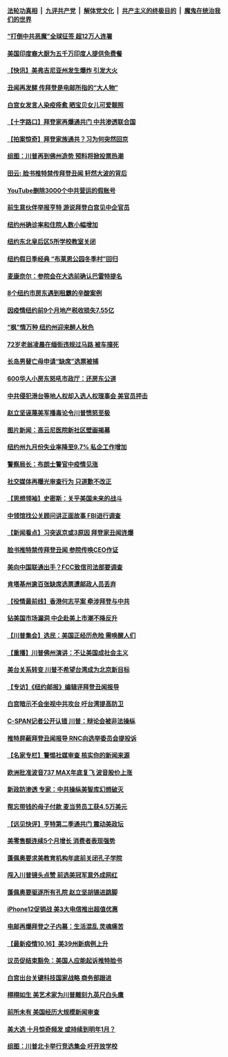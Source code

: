 

####  [法轮功真相](../../../../basic/blob/master/README.md?t=10180231) &nbsp;|&nbsp; [九评共产党](../../../../9ping.md/blob/master/README.md?t=10180231) &nbsp;|&nbsp; [解体党文化](../../../../jtdwh.md/blob/master/README.md?t=10180231)  &nbsp;|&nbsp; [共产主义的终极目的](../../../../gczydzjmd.md/blob/master/README.md?t=10180231) &nbsp;|&nbsp; [魔鬼在统治我们的世界](../../../../mgztzwmdsj.md/blob/master/README.md?t=10180231) 

#### [“打倒中共恶魔”全球征签 超12万人连署](../pages/nsc412/n12482605.md?t=10180231) 

#### [美国印度裔大厨为五千万印度人提供免费餐](../pages/nsc412/n12482869.md?t=10180231) 

#### [【快讯】美弗吉尼亚州发生爆炸 引发大火](../pages/nsc412/n12483146.md?t=10180231) 

#### [丑闻再发酵 传拜登是电邮所指的“大人物”](../pages/nsc412/n12483050.md?t=10180231) 

#### [白宫女发言人染疫痊愈 晒宝贝女儿可爱靓照](../pages/nsc412/n12482951.md?t=10180231) 

#### [【十字路口】拜登家再爆通共门 中共渗透联合国](../pages/nsc412/n12482835.md?t=10180231) 

#### [【拍案惊奇】拜登家族通共？习为何突然回京](../pages/nsc412/n12482472.md?t=10180231) 

#### [组图：川普再到佛州造势 预料将掀投票热潮](../pages/nsc412/n12482561.md?t=10180231) 

#### [田云: 脸书推特禁传拜登丑闻 轩然大波的背后](../pages/nsc412/n12482393.md?t=10180231) 

#### [YouTube删除3000个中共营运的假账号](../pages/nsc412/n12482575.md?t=10180231) 

#### [前生意伙伴举报亨特 游说拜登白宫见中企官员](../pages/nsc412/n12482193.md?t=10180231) 

#### [纽约州确诊率和住院人数小幅增加](../pages/nsc412/n12482359.md?t=10180231) 

#### [纽约东北皇后区5所学校教室关闭](../pages/nsc412/n12482366.md?t=10180231) 

#### [纽约假日季经典 “布莱恩公园冬季村”回归](../pages/nsc412/n12482311.md?t=10180231) 

#### [麦康奈尔：参院会在大选前确认巴雷特提名](../pages/nsc412/n12482087.md?t=10180231) 

#### [8个纽约市房东遇到租霸的辛酸案例](../pages/nsc412/n12482266.md?t=10180231) 

#### [因疫情纽约前9个月地产税收损失7.55亿](../pages/nsc412/n12482272.md?t=10180231) 

#### [“枫”情万种 纽约州迎来醉人秋色](../pages/nsc412/n12482346.md?t=10180231) 

#### [72岁老翁凌晨在缅街违规过马路 被车撞死](../pages/nsc412/n12482356.md?t=10180231) 

#### [长岛男替亡母申请“缺席”选票被捕](../pages/nsc412/n12482362.md?t=10180231) 

#### [600华人小房东怒吼市政厅：还房东公道](../pages/nsc412/n12482372.md?t=10180231) 

#### [中共侵犯港台等地人权却入选人权理事会  美官员抨击](../pages/nsc412/n12482383.md?t=10180231) 

#### [赵立坚诬蔑美军播毒论令川普愤怒至极](../pages/nsc412/n12482129.md?t=10180231) 

#### [图片新闻：高云尼医院新社区壁画揭幕](../pages/nsc412/n12481682.md?t=10180231) 

#### [纽约州九月份失业率降至9.7% 私企工作增加](../pages/nsc412/n12481685.md?t=10180231) 

#### [警察局长：布朗士警官中疫情见涨](../pages/nsc412/n12481689.md?t=10180231) 

#### [社交媒体再曝光审查行为 只道歉不改正](../pages/nsc412/n12481903.md?t=10180231) 

#### [【思想领袖】史密斯：关乎美国未来的战斗](../pages/nsc412/n12420009.md?t=10180231) 

#### [中领馆找公关顾问讲正面故事 FBI进行调查](../pages/nsc412/n12481876.md?t=10180231) 

#### [【新闻看点】习突返京或3原因 拜登家丑闻连爆](../pages/nsc412/n12481651.md?t=10180231) 

#### [脸书推特禁传拜登丑闻 参院传唤CEO作证](../pages/nsc412/n12482074.md?t=10180231) 

#### [美向中国联通出手？FCC致信司法部要调查](../pages/nsc412/n12481803.md?t=10180231) 

#### [肯塔基州逾百张缺席选票遭邮政人员丢弃](../pages/nsc412/n12481749.md?t=10180231) 

#### [【役情最前线】香港何志平案 牵涉拜登与中共](../pages/nsc412/n12481727.md?t=10180231) 

#### [钻美国市场漏洞 中企赴美上市潮不降反升](../pages/nsc412/n12481788.md?t=10180231) 

#### [【川普集会】选民：美国正经历危险 需唤醒人们](../pages/nsc412/n12481597.md?t=10180231) 

#### [【重播】川普佛州演讲：不让美国成社会主义](../pages/nsc412/n12481209.md?t=10180231) 

#### [美台关系转变 川普不希望台湾成为北京新目标](../pages/nsc412/n12481723.md?t=10180231) 

#### [【专访】《纽约邮报》编辑评拜登丑闻报导](../pages/nsc412/n12481733.md?t=10180231) 

#### [白宫暗示不会坐视中共攻台 吁台湾提高防卫](../pages/nsc412/n12481554.md?t=10180231) 

#### [C-SPAN记者公开认错 川普：辩论会被非法操纵](../pages/nsc412/n12481336.md?t=10180231) 

#### [推特屏蔽拜登丑闻报导 RNC向选举委员会提投诉](../pages/nsc412/n12481705.md?t=10180231) 

#### [【名家专栏】警惕社媒审查 核实你的新闻来源](../pages/nsc412/n12480826.md?t=10180231) 

#### [欧洲批准波音737 MAX年底复飞 波音股价上涨](../pages/nsc412/n12481479.md?t=10180231) 

#### [新政防渗透 专家：中共操纵美智库幻想破灭](../pages/nsc412/n12481527.md?t=10180231) 

#### [帮忘带钱的母子付款 麦当劳员工获4.5万美元](../pages/nsc412/n12481085.md?t=10180231) 

#### [【远见快评】亨特第二季通共门 震动美政坛](../pages/nsc412/n12481581.md?t=10180231) 

#### [美零售额连续5个月增长 消费者表现强势](../pages/nsc412/n12481308.md?t=10180231) 

#### [蓬佩奥要求美教育机构年底前关闭孔子学院](../pages/nsc412/n12481355.md?t=10180231) 

#### [闯入川普镜头点赞 前选美冠军意外成网红](../pages/nsc412/n12481341.md?t=10180231) 

#### [蓬佩奥要驱逐所有孔院 赵立坚胡锡进跳脚](../pages/nsc412/n12481286.md?t=10180231) 

#### [iPhone12促销战 美3大电信推出超值优惠](../pages/nsc412/n12481081.md?t=10180231) 

#### [电邮再爆拜登之子内幕：生活混乱 灵魂痛苦](../pages/nsc412/n12481213.md?t=10180231) 

#### [【最新疫情10.16】美39州新病例上升](../pages/nsc412/n12479572.md?t=10180231) 

#### [议员促结束豁免：美国人应能起诉推特脸书](../pages/nsc412/n12481068.md?t=10180231) 

#### [白宫出台关键科技国家战略 商务部跟进](../pages/nsc412/n12480790.md?t=10180231) 

#### [栩栩如生 美艺术家为川普雕刻九英尺白头鹰](../pages/nsc412/n12480174.md?t=10180231) 

#### [前所未有 美国经历大规模新闻审查](../pages/nsc412/n12479815.md?t=10180231) 

#### [美大选 十月惊奇频发 或持续到明年1月？](../pages/nsc412/n12479903.md?t=10180231) 

#### [组图：川普北卡举行竞选集会 吁开放学校](../pages/nsc412/n12480413.md?t=10180231) 

